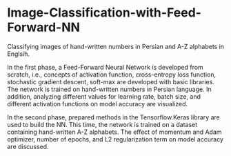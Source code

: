 # Image-Classification-with-Feed-Forward-NN
Classifying images of hand-written numbers in Persian and A-Z alphabets in Englsih.

In the first phase, a Feed-Forward Neural Network is developed from scratch, i.e., concepts of activation function, cross-entropy loss function, stochastic gradient descent, soft-max are developed with basic libraries. The network is trained on hand-written numbers in Persian language. In addition, analyzing different values for learning rate, batch size, and different activation functions on model accuracy are visualized. 


In the second phase, prepared methods in the Tensorflow.Keras library are used to build the NN. This time, the network is trained on a dataset containing hand-written A-Z alphabets. The effect of momentum and Adam optimizer, number of epochs, and L2 regularization term on model accuracy are discussed. 
